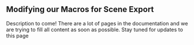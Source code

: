 ## Modifying our Macros for Scene Export
Description to come! There are a lot of pages in the documentation and we are trying to fill all content as soon as possible. Stay tuned for updates to this page

<!--- TODO --->
